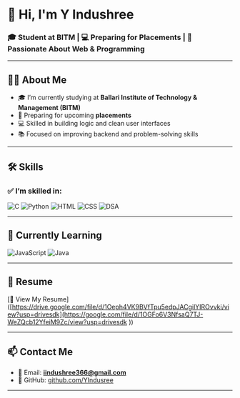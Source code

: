 # 👋 Hi, I'm Y Indushree

### 🎓 Student at BITM | 💻 Preparing for Placements | 🚀 Passionate About Web & Programming

---

## 🧑‍🎓 About Me

- 🎓 I’m currently studying at **Ballari Institute of Technology & Management (BITM)**
- 💼 Preparing for upcoming **placements**
- 💻 Skilled in building logic and clean user interfaces
- 📚 Focused on improving backend and problem-solving skills

---

## 🛠️ Skills

### ✅ I’m skilled in:
![C](https://img.shields.io/badge/C-00599C?style=flat&logo=c&logoColor=white)
![Python](https://img.shields.io/badge/Python-3776AB?style=flat&logo=python&logoColor=white)
![HTML](https://img.shields.io/badge/HTML5-E34F26?style=flat&logo=html5&logoColor=white)
![CSS](https://img.shields.io/badge/CSS3-1572B6?style=flat&logo=css3&logoColor=white)
![DSA](https://img.shields.io/badge/Data_Structures-FFA500?style=flat&logo=code&logoColor=white)

---

## 🚀 Currently Learning

![JavaScript](https://img.shields.io/badge/JavaScript-F7DF1E?style=flat&logo=javascript&logoColor=black)
![Java](https://img.shields.io/badge/Java-007396?style=flat&logo=java&logoColor=white)

---

## 📄 Resume

[📄 View My Resume]([https://drive.google.com/file/d/1Oeph4VK9BVfTpu5edpJACgilYIROvvki/view?usp=drivesdk](https://google.com/file/d/1OGFo6V3NfsaQ7TJ-WeZQcb12YfeiM9Zc/view?usp=drivesdk ))

---

## 📫 Contact Me

- 📧 Email: **iindushree366@gmail.com**  
- 🐙 GitHub: [github.com/YIndusree](https://github.com/YIndusree)

---


